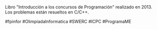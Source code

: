 Libro "Introducción a los concursos de Programación" realizado en 2013. Los problemas están resueltos en C/C++.

#fpinfor #OlimpiadaInformatica #SWERC #ICPC #ProgramaME
